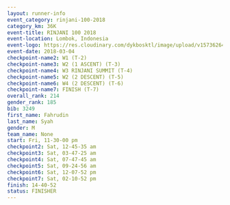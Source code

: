 ```yaml
---
layout: runner-info 
event_category: rinjani-100-2018 
category_km: 36K 
event-title: RINJANI 100 2018 
event-location: Lombok, Indonesia 
event-logo: https://res.cloudinary.com/dykbosktl/image/upload/v1573626435/Logo/Rinjani_eoufbh.png 
event-date: 2018-03-04 
checkpoint-name2: W1 (T-2) 
checkpoint-name3: W2 (1 ASCENT) (T-3) 
checkpoint-name4: W3 RINJANI SUMMIT (T-4) 
checkpoint-name5: W2 (2 DESCENT) (T-5) 
checkpoint-name6: W4 (2 DESCENT) (T-6) 
checkpoint-name7: FINISH (T-7) 
overall_rank: 214
gender_rank: 185
bib: 3249
first_name: Fahrudin
last_name: Syah
gender: M
team_name: None
start: Fri, 11-30-00 pm
checkpoint2: Sat, 12-45-35 am
checkpoint3: Sat, 03-47-25 am
checkpoint4: Sat, 07-47-45 am
checkpoint5: Sat, 09-24-56 am
checkpoint6: Sat, 12-07-52 pm
checkpoint7: Sat, 02-10-52 pm
finish: 14-40-52
status: FINISHER
---
```

